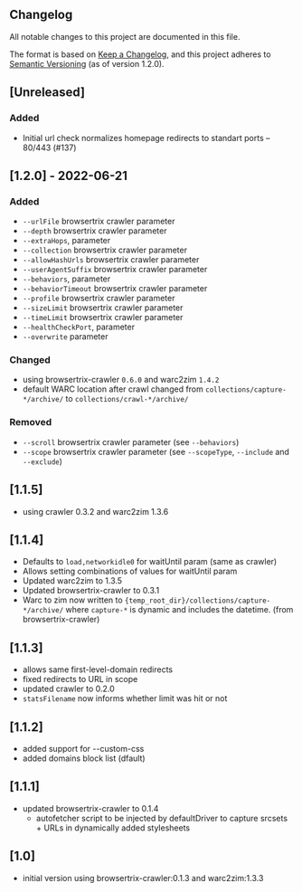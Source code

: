 ## Changelog

All notable changes to this project are documented in this file.

The format is based on [Keep a Changelog](https://keepachangelog.com/en/1.0.0/),
and this project adheres to [Semantic Versioning](https://semver.org/spec/v2.0.0.html) (as of version 1.2.0).


## [Unreleased]

### Added

- Initial url check normalizes homepage redirects to standart ports – 80/443 (#137)

## [1.2.0] - 2022-06-21

### Added

- `--urlFile` browsertrix crawler parameter
- `--depth` browsertrix crawler parameter
- `--extraHops`, parameter
- `--collection` browsertrix crawler parameter
- `--allowHashUrls` browsertrix crawler parameter
- `--userAgentSuffix` browsertrix crawler parameter
- `--behaviors`, parameter
- `--behaviorTimeout` browsertrix crawler parameter
- `--profile` browsertrix crawler parameter
- `--sizeLimit` browsertrix crawler parameter
- `--timeLimit` browsertrix crawler parameter
- `--healthCheckPort`, parameter
- `--overwrite` parameter

### Changed

- using browsertrix-crawler `0.6.0` and warc2zim `1.4.2`
- default WARC location after crawl changed 
from `collections/capture-*/archive/` to `collections/crawl-*/archive/`

### Removed

- `--scroll` browsertrix crawler parameter (see `--behaviors`)
- `--scope` browsertrix crawler parameter (see `--scopeType`, `--include` and `--exclude`)


## [1.1.5]

- using crawler 0.3.2 and warc2zim 1.3.6

## [1.1.4]

- Defaults to `load,networkidle0` for waitUntil param (same as crawler)
- Allows setting combinations of values for waitUntil param
- Updated warc2zim to 1.3.5
- Updated browsertrix-crawler to 0.3.1
- Warc to zim now written to `{temp_root_dir}/collections/capture-*/archive/` where
  `capture-*` is dynamic and includes the datetime. (from browsertrix-crawler)

## [1.1.3]

- allows same first-level-domain redirects
- fixed redirects to URL in scope
- updated crawler to 0.2.0
- `statsFilename` now informs whether limit was hit or not

## [1.1.2]

- added support for --custom-css
- added domains block list (dfault)

## [1.1.1]

- updated browsertrix-crawler to 0.1.4
  - autofetcher script to be injected by defaultDriver to capture srcsets + URLs in dynamically added stylesheets

## [1.0]

- initial version using browsertrix-crawler:0.1.3 and warc2zim:1.3.3
